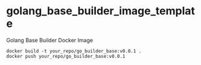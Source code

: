 # golang_base_builder_image_template
Golang Base Builder Docker Image


```shell
docker build -t your_repo/go_builder_base:v0.0.1 .
docker push your_repo/go_builder_base:v0.0.1
```
